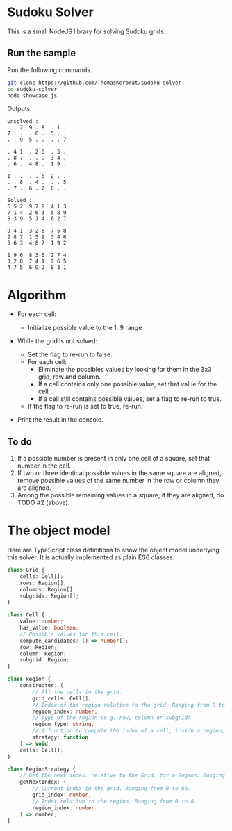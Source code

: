 # Sudoku Solver

This is a small NodeJS library for solving Sudoku grids.

## Run the sample

Run the following commands.

``` bash
git clone https://github.com/ThomasKerbrat/sudoku-solver
cd sudoku-solver
node showcase.js
```

Outputs:

```
Unsolved :
. . 2  9 . 8  . 1 .
7 . .  . 6 .  5 . .
. . 9  5 . .  . . 7

. 4 1  . 2 6  . 5 .
. 8 7  . . .  3 4 .
. 6 .  4 8 .  1 9 .

1 . .  . . 5  2 . .
. . 8  . 4 .  . . 5
. 7 .  6 . 2  8 . .

Solved :
6 5 2  9 7 8  4 1 3
7 1 4  2 6 3  5 8 9
8 3 9  5 1 4  6 2 7

9 4 1  3 2 6  7 5 8
2 8 7  1 5 9  3 4 6
5 6 3  4 8 7  1 9 2

1 9 6  8 3 5  2 7 4
3 2 8  7 4 1  9 6 5
4 7 5  6 9 2  8 3 1
```



# Algorithm

- For each cell:
    - Initialize possible value to the 1..9 range

- While the grid is not solved:
    - Set the flag to re-run to false.
    - For each cell:
        - Eliminate the possibles values by looking for them in the 3x3 grid, row and column.
        - If a cell contains only one possible value, set that value for the cell.
        - If a cell still contains possible values, set a flag to re-run to true.
    - If the flag to re-run is set to true, re-run.

- Print the result in the console.

## To do

1. If a possible number is present in only one cell of a square, set that number in the cell.
2. If two or three identical possible values in the same square are aligned, remove possible values of the same number in the row or column they are aligned.
3. Among the possible remaining values in a square, if they are aligned, do TODO #2 (above).



# The object model

Here are TypeScript class definitions to show the object model underlying this solver.
It is actually implemented as plain ES6 classes.

``` typescript
class Grid {
    cells: Cell[];
    rows: Region[];
    columns: Region[];
    subgrids: Region[];
}

class Cell {
    value: number;
    has_value: boolean;
    // Possible values for this cell.
    compute_candidates: () => number[];
    row: Region;
    column: Region;
    subgrid: Region;
}

class Region {
    constructor: (
        // All the cells in the grid.
        grid_cells: Cell[],
        // Index of the region relative to the grid. Ranging from 0 to 8.
        region_index: number,
        // Type of the region (e.g. row, column or subgrid).
        region_type: string,
        // A function to compute the index of a cell, inside a region, relative to the grid.
        strategy: function
    ) => void;
    cells: Cell[];
}

class RegionStrategy {
    // Get the next index, relative to the Grid, for a Region. Ranging from 0 to 80.
    getNextIndex: (
        // Current index in the grid. Ranging from 0 to 80.
        grid_index: number,
        // Index relative to the region. Ranging from 0 to 8.
        region_index: number
    ) => number;
}
```
